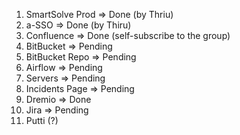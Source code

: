 
1. SmartSolve Prod    => Done (by Thriu)
2. a-SSO              => Done (by Thiru)
3. Confluence         => Done (self-subscribe to the group)
4. BitBucket          => Pending
5. BitBucket Repo     => Pending
6. Airflow            => Pending
7. Servers            => Pending
8. Incidents Page     => Pending
9. Dremio             => Done 
10. Jira              => Pending
11. Putti (?)
